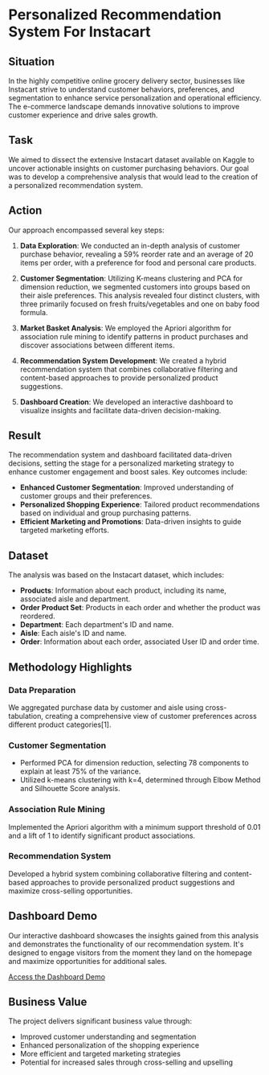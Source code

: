 # Personalized Recommendation System For Instacart

## Situation
In the highly competitive online grocery delivery sector, businesses like Instacart strive to understand customer behaviors, preferences, and segmentation to enhance service personalization and operational efficiency. The e-commerce landscape demands innovative solutions to improve customer experience and drive sales growth.

## Task
We aimed to dissect the extensive Instacart dataset available on Kaggle to uncover actionable insights on customer purchasing behaviors. Our goal was to develop a comprehensive analysis that would lead to the creation of a personalized recommendation system.

## Action
Our approach encompassed several key steps:

1. **Data Exploration**: We conducted an in-depth analysis of customer purchase behavior, revealing a 59% reorder rate and an average of 20 items per order, with a preference for food and personal care products.

2. **Customer Segmentation**: Utilizing K-means clustering and PCA for dimension reduction, we segmented customers into groups based on their aisle preferences. This analysis revealed four distinct clusters, with three primarily focused on fresh fruits/vegetables and one on baby food formula.

3. **Market Basket Analysis**: We employed the Apriori algorithm for association rule mining to identify patterns in product purchases and discover associations between different items.

4. **Recommendation System Development**: We created a hybrid recommendation system that combines collaborative filtering and content-based approaches to provide personalized product suggestions.

5. **Dashboard Creation**: We developed an interactive dashboard to visualize insights and facilitate data-driven decision-making.

## Result
The recommendation system and dashboard facilitated data-driven decisions, setting the stage for a personalized marketing strategy to enhance customer engagement and boost sales. Key outcomes include:

- **Enhanced Customer Segmentation**: Improved understanding of customer groups and their preferences.
- **Personalized Shopping Experience**: Tailored product recommendations based on individual and group purchasing patterns.
- **Efficient Marketing and Promotions**: Data-driven insights to guide targeted marketing efforts.

## Dataset
The analysis was based on the Instacart dataset, which includes:

- **Products**: Information about each product, including its name, associated aisle and department.
- **Order Product Set**: Products in each order and whether the product was reordered.
- **Department**: Each department's ID and name.
- **Aisle**: Each aisle's ID and name.
- **Order**: Information about each order, associated User ID and order time.

## Methodology Highlights

### Data Preparation
We aggregated purchase data by customer and aisle using cross-tabulation, creating a comprehensive view of customer preferences across different product categories[1].

### Customer Segmentation
- Performed PCA for dimension reduction, selecting 78 components to explain at least 75% of the variance.
- Utilized k-means clustering with k=4, determined through Elbow Method and Silhouette Score analysis.

### Association Rule Mining
Implemented the Apriori algorithm with a minimum support threshold of 0.01 and a lift of 1 to identify significant product associations.

### Recommendation System
Developed a hybrid system combining collaborative filtering and content-based approaches to provide personalized product suggestions and maximize cross-selling opportunities.

## Dashboard Demo

Our interactive dashboard showcases the insights gained from this analysis and demonstrates the functionality of our recommendation system. It's designed to engage visitors from the moment they land on the homepage and maximize opportunities for additional sales.

[Access the Dashboard Demo](https://personalized-recommendation-system-for-instacart-wisdom.streamlit.app/)

## Business Value
The project delivers significant business value through:
- Improved customer understanding and segmentation
- Enhanced personalization of the shopping experience
- More efficient and targeted marketing strategies
- Potential for increased sales through cross-selling and upselling

